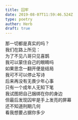 ```yaml
---  
title: 囚牢  
date: 2019-08-07T11:59:46.524Z  
type: poetry  
auther: Herb   
draft: true
---  
```

那一切都是真实的吗？  
我们在路上所见：  
为了不见八哥只见喜鹊  
我可以蒙住自己的眼睛吗    
如果思念一翻开便是结局  
我可不可以停止写诗  
后来再没有无畏少年心事  
只有一个成年人无知下笔    
我试图把自己捆绑在你的身边  
但最后发现囚牢是手上发亮的屏幕  
还不知道刑期几何  
看我想要占据你多少  
